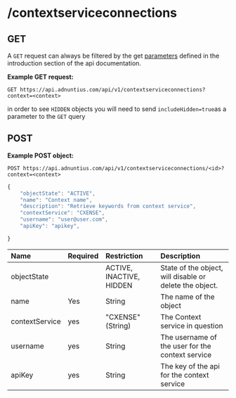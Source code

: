 # /contextserviceconnections

## GET

A `GET` request can always be filtered by the get [parameters](http://docs.adnuntius.com/api/api-requests) defined in the introduction section of the api documentation.

**Example GET request:**

```http
GET https://api.adnuntius.com/api/v1/contextserviceconnections?context=<context>
```

in order to see `HIDDEN` objects you will need to send `includeHidden=true`as a parameter to the `GET` query

## POST

**Example POST object:**

```http
POST https://api.adnuntius.com/api/v1/contextserviceconnections/<id>?context=<context>
```

```javascript
{
    "objectState": "ACTIVE",
    "name": "Context name",
    "description": "Retrieve keywords from context service",
    "contextService": "CXENSE",
    "username": "user@user.com",
    "apiKey": "apikey",

}
```

| Name | Required | Restriction | Description |
| :--- | :--- | :--- | :--- |
| objectState |  | ACTIVE, INACTIVE, HIDDEN | State of the object, will disable or delete the object. |
| name | Yes | String | The name of the object |
| contextService | yes | "CXENSE" \(String\) | The Context service in question |
| username | yes | String | The username of the user for the context service |
| apiKey | yes | String | The key of the api for the context service |

